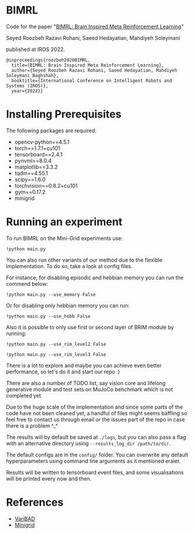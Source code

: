 # BIMRL

Code for the paper "[BIMRL: Brain Inspired Meta Reinforcement Learning](https://arxiv.org/abs/2210.16530)" 

Seyed Roozbeh Razavi Rohani, Saeed Hedayatian, Mahdiyeh Soleymani 

published at IROS 2022.

```
@inproceedings{roozbeh2020BIMRL,
  title={BIMRL: Brain Inspired Meta Reinforcement Learning},
  author={Seyed Roozbeh Razavi Rohani, Saeed Hedayatian, Mahdiyeh Soleymani Baghshah},
  booktitle={International Conference on Intelligent Robots and Systems (IROS)},
  year={2022}}
```
# Installing Prerequisites

The following packages are required:

- opencv-python==4.5.1
- torch==1.7.1+cu101
- tensorboard==2.4.1
- pynvml==8.0.4
- matplotlib==3.3.2
- tqdm==4.55.1
- scipy==1.6.0
- torchvision==0.8.2+cu101
- gym==0.17.2
- minigrid


# Running an experiment


To run BIMRL on the Mini-Grid experiments use:
```
!python main.py 
```

You can also run other variants of our method due to the flexible implementation. To do so, take a look at config files. 

For instance, for disabling episodic and hebbian memory you can run the commend below:
```
!python main.py --use_memory False
```
Or for disabling only hebbian memory you can run:
```
!python main.py --use_hebb False
```
Also it is possible to only use first or second layer of BRIM module by running:
```
!python main.py --use_rim_level2 False
```
```
!python main.py --use_rim_level3 False
```
There is a lot to explore and maybe you can achieve even better performance, so let's do it and start our repo :)

There are also a number of TODO list, say vision core and lifelong generative module and test sets on MuJoCo benchmark which is not completed yet.

Due to the huge scale of the implementation and since some parts of the code have not been cleaned yet, a handful of files might seems baffling so feel free to contact us through email or the issues part of the repo in case there is a problem ^_^

The results will by default be saved at `./logs`, 
but you can also pass a flag with an alternative directory using `--results_log_dir /path/to/dir`.

The default configs are in the `config/` folder. 
You can overwrite any default hyperparameters using command line arguments as it mentioned eraier.

Results will be written to tensorboard event files, 
and some visualisations will be printed every now and then.

# References

* [VariBAD](https://github.com/lmzintgraf/varibad)
* [Minigrid](https://github.com/Farama-Foundation/Minigrid)
